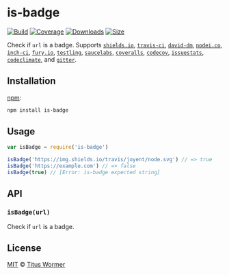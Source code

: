 # is-badge

[![Build][build-badge]][build]
[![Coverage][coverage-badge]][coverage]
[![Downloads][downloads-badge]][downloads]
[![Size][size-badge]][size]

Check if `url` is a badge.  Supports [`shields.io`][shields],
[`travis-ci`][travis-ci], [`david-dm`][david], [`nodei.co`][nodei],
[`inch-ci`][inch], [`fury.io`][fury], [`testling`][testling],
[`saucelabs`][sauce], [`coveralls`][coveralls], [`codecov`][codecov-ci],
[`issuestats`][issuestats], [`codeclimate`][codeclimate],
and [`gitter`][gitter].

## Installation

[npm][]:

```bash
npm install is-badge
```

## Usage

```js
var isBadge = require('is-badge')

isBadge('https://img.shields.io/travis/joyent/node.svg') // => true
isBadge('https://example.com') // => false
isBadge(true) // [Error: is-badge expected string]
```

## API

### `isBadge(url)`

Check if `url` is a badge.

## License

[MIT][license] © [Titus Wormer][author]

<!-- Definitions -->

[build-badge]: https://img.shields.io/travis/wooorm/is-badge.svg

[build]: https://travis-ci.org/wooorm/is-badge

[coverage-badge]: https://img.shields.io/codecov/c/github/wooorm/is-badge.svg

[coverage]: https://codecov.io/github/wooorm/is-badge

[downloads-badge]: https://img.shields.io/npm/dm/is-badge.svg

[downloads]: https://www.npmjs.com/package/is-badge

[size-badge]: https://img.shields.io/bundlephobia/minzip/is-badge.svg

[size]: https://bundlephobia.com/result?p=is-badge

[npm]: https://docs.npmjs.com/cli/install

[license]: license

[author]: https://wooorm.com

[shields]: https://shields.io

[travis-ci]: https://docs.travis-ci.com/user/status-images/

[david]: https://david-dm.org

[nodei]: https://nodei.co

[inch]: https://inch-ci.org/help/badge

[fury]: https://badge.fury.io

[testling]: https://ci.testling.com/guide/quick_start#badge

[sauce]: https://wiki.saucelabs.com/display/DOCS/Using+Status+Badges+and+the+Browser+Matrix+Widget+to+Monitor+Test+Results

[coveralls]: https://coveralls.io

[codecov-ci]: https://codecov.io

[issuestats]: http://issuestats.com

[codeclimate]: https://codeclimate.com

[gitter]: https://gitter.im
